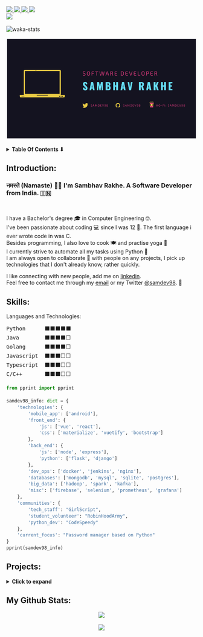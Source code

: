 <a href="mailto:rakhesambhav@gmail.com" alt="Gmail">
    <img src="https://img.shields.io/badge/Gmail-D14836?style=for-the-badge&logo=gmail&logoColor=white"/>
</a>
<a href="https://www.linkedin.com/in/sambhavrakhe" alt="Linkedin">
    <img src="https://img.shields.io/badge/LinkedIn-0077B5?style=for-the-badge&logo=linkedin&logoColor=white"/>
</a>
<a href="https://www.twitter.com/samdev98" alt="Twitter">
    <img src="https://img.shields.io/badge/Twitter-1DA1F2?style=for-the-badge&logo=twitter&logoColor=white"/>
</a>
<a href="https://discord.gg/NRZb5NVX" alt="Discord">
    <img src="https://img.shields.io/badge/Discord-7289DA?style=for-the-badge&logo=discord&logoColor=white"/>
</a>
<br>
<a href="https://ko-fi.com/samdev98" alt="Ko-Fi">
    <img src="https://img.shields.io/badge/Ko--fi-F16061?style=for-the-badge&logo=ko-fi&logoColor=white"/>
</a>

![waka-stats](https://github.com/samdev98/samdev98/actions/workflows/waka.yml/badge.svg)
<br>
<p align="center">
    <a href="https://github.com/samdev98" alt="Git Banner">
        <img src="res/images/git_banner_v1.png"/>
    </a>
</p>

<details>
  <summary><strong>Table Of Contents ⬇</strong></summary>

* [Introduction](#introduction)
* [Skills](#skills)
* [Projects](#projects)
* [Stats](#my-github-stats)

</details>

## Introduction:

<h3> नमस्ते (Namaste) 🙏🏻 I'm Sambhav Rakhe. A Software Developer from India. 🇮🇳 </h3> <br>
<p>
I have a Bachelor's degree 🎓 in Computer Engineering 🤓. <br>
I've been passionate about coding 💻 since I was 12 👦. The first language i ever wrote code in was C. <br>
Besides programming, I also love to cook 🍽 and practise yoga 🧘 <br>
I currently strive to automate all my tasks using Python 🐍 <br>
I am always open to collaborate 👻 with people on any projects, I pick up technologies that I don't already know, rather quickly. <br>
</p>

I like connecting with new people, add me on [linkedin](https://www.linkedin.com/in/sambhavrakhe).
<br>
Feel free to contact me through my [email](mailto:rakhesambhav@gmail.com) or my
Twitter [@samdev98](https://twitter.com/samdev98). 🙂

## Skills:

Languages and Technologies:
<pre>
Python      ⬛⬛⬛⬛⬛
Java        ⬛⬛⬛⬛⬜
Golang      ⬛⬛⬛⬛⬜
Javascript  ⬛⬛⬛⬜⬜
Typescript  ⬛⬛⬛⬜⬜
C/C++       ⬛⬛⬛⬜⬜
</pre>

```python
from pprint import pprint

samdev98_info: dict = {
    'technologies': {
        'mobile_app': ['android'],
        'front_end': {
            'js': ['vue', 'react'],
            'css': ['materialize', 'vuetify', 'bootstrap']
        },
        'back_end': {
            'js': ['node', 'express'],
            'python': ['flask', 'django']
        },
        'dev_ops': ['docker', 'jenkins', 'nginx'],
        'databases': ['mongodb', 'mysql', 'sqlite', 'postgres'],
        'big_data': ['hadoop', 'spark', 'kafka'],
        'misc': ['firebase', 'selenium', 'prometheus', 'grafana']
    },
    'communities': {
        'tech_staff': "GirlScript",
        'student_volunteer': "RobinHoodArmy",
        'python_dev': "CodeSpeedy"
    },
    'current_focus': "Password manager based on Python"
}
pprint(samdev98_info)
```

## Projects:

<details>
  <summary><strong>Click to expand</strong></summary>

[![Password Manager](https://github-readme-stats.vercel.app/api/pin/?username=samdev98&repo=password-manager-py&show_icons=true&theme=radical)](https://github.com/samdev98/password-manager-py)
</details>

## My Github Stats:

<p align="center">
    <a href="" alt="Github Stats">
        <img src="https://github-readme-stats.vercel.app/api?username=samdev98&count_private=true&show_icons=true&theme=radical"/>
    </a>
</p>

<p align="center">
    <a href="" alt="Github Trophy">
        <img src="https://github-profile-trophy.vercel.app/?username=samdev98&theme=monokai&no-bg=true&row=1&column=5"/>
    </a>
</p>

<!--START_SECTION:waka-->

<!--END_SECTION:waka-->